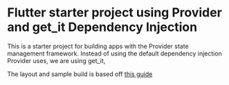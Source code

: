 # Flutter starter project using Provider and get_it Dependency Injection

This is a starter project for building apps with the Provider state management framework. Instead of using the default dependency injection Provider uses, we are using get_it,

The layout and sample build is based off [this guide](https://www.filledstacks.com/post/flutter-architecture-my-provider-implementation-guide)
